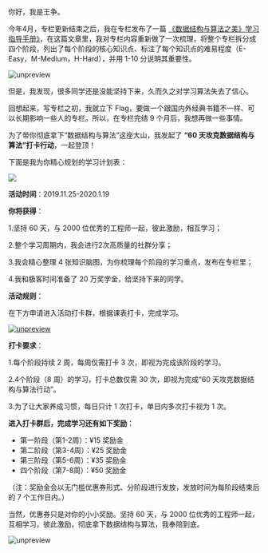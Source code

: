 你好，我是王争。

今年4月，专栏更新结束之后，我在专栏发布了一篇 [《数据结构与算法之美》学习指导手册》](https://time.geekbang.org/column/article/91541)，在这篇文章里，我对专栏内容重新做了一次梳理，将整个专栏拆分成四个阶段，列出了每个阶段的核心知识点、标注了每个知识点的难易程度（E-Easy，M-Medium，H-Hard），并用 1-10 分说明其重要性。

![unpreview](https://static001.geekbang.org/resource/image/3e/b7/3eb147a56e5b1452692fbbd4498075b7.png?wh=2048*1671)

但是，我发现，很多同学还是没能坚持下来，久而久之对学习算法失去了信心。

回想起来，写专栏之初，我就立下 Flag，要做一个跟国内外经典书籍不一样、可以长期影响一些人的专栏。所以，在专栏完结 9 个月后，我想再做一些事情。

为了带你彻底拿下“数据结构与算法”这座大山，我发起了 **“60 天攻克数据结构与算法”打卡行动**，一起登顶！

下面是我为你精心规划的学习计划表：

![](https://static001.geekbang.org/resource/image/12/6e/12a5a67041dbd5c1e65d72f0fbe4c86e.jpg?wh=750*8106)

**活动时间**：2019.11.25-2020.1.19

**你将获得**：

1.坚持 60 天，与 2000 位优秀的工程师一起，彼此激励，相互学习；

2.整个学习周期内，我会进行2次高质量的社群分享；

3.我会精心整理 4 张知识脑图，为你梳理每个阶段的学习重点，发布在专栏里；

4.我和极客时间准备了 20 万奖学金，给坚持下来的同学。

**活动规则**：

在下方申请进入活动打卡群，根据课表打卡，完成学习。

[![unpreview](https://static001.geekbang.org/resource/image/f7/e6/f7f62d8fbf411f179cd16c914e0151e6.png?wh=750*166)](https://jinshuju.net/f/DYtafE)

**打卡要求**：

1.每个阶段持续 2 周，每周仅需打卡 3 次，即视为完成该阶段的学习。

2.4个阶段（8 周）的学习，打卡总数仅需 30 次，即视为完成“60 天攻克数据结构与算法行动”。

3.为了让大家养成习惯，每日只计 1 次打卡，单日内多次打卡视为 1 次。

**进入打卡群后，完成学习还有如下奖励**：

- 第一阶段（第1-2周）：¥15 奖励金
- 第二阶段（第3-4周）：¥25 奖励金
- 第三阶段（第5-6周）：¥35 奖励金
- 四个阶段（第7-8周）：¥50 奖励金

（注：奖励金会以无门槛优惠券形式、分阶段进行发放，发放时间为每阶段结束后的 7 个工作日内。）

当然，优惠券只是对你的小小奖励。坚持 60 天，与 2000 位优秀的工程师一起，互相学习，彼此激励，彻底拿下数据结构与算法，我奉陪到底。

![unpreview](https://static001.geekbang.org/resource/image/a6/88/a63516bc3b13ae1a18adcbb83c969888.png?wh=750*328)